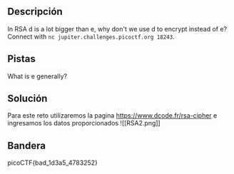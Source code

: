 
## Descripción
In RSA d is a lot bigger than e, why don't we use d to encrypt instead of e? Connect with `nc jupiter.challenges.picoctf.org 18243`.
## Pistas 
What is e generally?
## Solución
Para este reto utilizaremos la pagina https://www.dcode.fr/rsa-cipher e ingresamos los datos proporcionados
![[RSA2.png]]
## Bandera
picoCTF{bad_1d3a5_4783252}